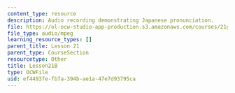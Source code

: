 ```yaml
---
content_type: resource
description: Audio recording demonstrating Japanese pronunciation.
file: https://ol-ocw-studio-app-production.s3.amazonaws.com/courses/21g-504-japanese-iv-spring-2009/ef4493fefb7a394bae1a47e7d93795ca_Lesson21B.mp3
file_type: audio/mpeg
learning_resource_types: []
parent_title: Lesson 21
parent_type: CourseSection
resourcetype: Other
title: Lesson21B
type: OCWFile
uid: ef4493fe-fb7a-394b-ae1a-47e7d93795ca
---
```

